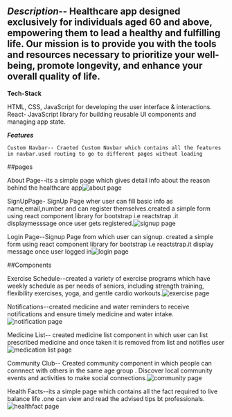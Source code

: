 

***Description***--
Healthcare app designed exclusively for individuals aged 60 and above, empowering them to lead a healthy and fulfilling life. Our mission is to provide you with the tools and resources necessary to prioritize your well-being, promote longevity, and enhance your overall quality of life.
 ------------------------------------------------------------------------------------------------------------------------------------------------------------
  **Tech-Stack**
  
  HTML, CSS, JavaScript  for developing the user interface & interactions.
React- JavaScript library for building reusable UI components and managing app state.
  
   ***Features***
   
   
    Custom Navbar-- Craeted Custom Navbar which contains all the features in navbar.used routing to go to different pages without loading
   
   ##pages
   
   About Page--its a simple page which  gives detail info about the reason behind the healthcare app![about page](https://github.com/gvs9/health_care_app.github.io/assets/92633276/f254aef1-e6e3-4e14-a73e-5318ca7f9ba9)

 SignUpPage- SignUp Page wher user can fill basic info as name,email,number and can register themselves.created a simple form using react component library for bootstrap i.e reactstrap .it displaymesssage once user gets registered.![signup page](https://github.com/gvs9/health_care_app.github.io/assets/92633276/6db14a94-8aca-47f9-be77-11fc90557ca1)

 
 Login Page--Signup Page from which user can signup. created a simple form using react component library for bootstrap i.e reactstrap.it display message once user logged in![login page](https://github.com/gvs9/health_care_app.github.io/assets/92633276/84605c6c-cff6-4aac-a7e1-bf5b24b92c9f)

##Components

 Exercise Schedule--created a variety of exercise programs  which have weekly  schedule as per needs of seniors, including strength training, flexibility exercises, yoga, and gentle cardio workouts.![exercise page](https://github.com/gvs9/health_care_app.github.io/assets/92633276/36afe51c-3a0a-4e77-9270-9bb793c93af0)
 
 Notifications--created medicine and water reminders to receive notifications and ensure timely medicine and water intake.
 ![notification page](https://github.com/gvs9/health_care_app.github.io/assets/92633276/b2607084-0574-4d6f-a86e-19fc2f36f7de)

Medicine List-- created medicine list component in which user can list prescribed medicine and  once taken it is removed from list and  notifies user![medication list page](https://github.com/gvs9/health_care_app.github.io/assets/92633276/93e19165-5367-47dc-bc5f-5250365a1aab)

Community Club-- Created community component in which people can  connnect with others in the same age group . Discover local community events and activities to make social connections.![community page](https://github.com/gvs9/health_care_app.github.io/assets/92633276/2d8e9945-40ef-40f3-9977-88420a1c1525)

Health Facts--its a simple page which contains all the fact required to live balance life .one can view and read the advised tips bt professionals.![healthfact page](https://github.com/gvs9/health_care_app.github.io/assets/92633276/38aff8f6-867c-4abf-b6d9-c363caf872aa)


